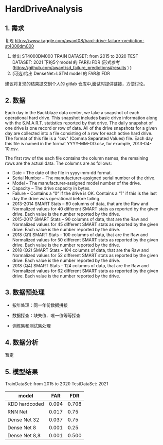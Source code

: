 # HardDriveAnalysis

## 1. 需求

复现 https://www.kaggle.com/awant08/hard-drive-failure-prediction-st4000dm000

1. 给出 ST4000DM000 TRAIN DATASET: from 2015 to 2020 TEST DATASET: 2021 下的5个model 的 FAR和 FDR
(形式参考  (https://github.com/awant/sd_failure_predictions#results ) )
2. (可选)给出 DenseNet+LSTM model 的 FAR和 FDR

建议将复现的结果提交到个人的 gitlab 仓库中,面试时提供链接，方便讨论。



## 2. 数据

Each day in the Backblaze data center, we take a snapshot of each operational hard drive. This snapshot includes basic drive information along with the S.M.A.R.T. statistics reported by that drive. The daily snapshot of one drive is one record or row of data. All of the drive snapshots for a given day are collected into a file consisting of a row for each active hard drive. The format of this file is a "csv" (Comma Separated Values) file. Each day this file is named in the format YYYY-MM-DD.csv, for example, 2013-04-10.csv.

The first row of the each file contains the column names, the remaining rows are the actual data. The columns are as follows:

- Date – The date of the file in yyyy-mm-dd format.
- Serial Number – The manufacturer-assigned serial number of the drive.
- Model – The manufacturer-assigned model number of the drive.
- Capacity – The drive capacity in bytes.
- Failure – Contains a “0” if the drive is OK. Contains a “1” if this is the last day the drive was operational before failing.
- 2013-2014 SMART Stats – 80 columns of data, that are the Raw and Normalized values for 40 different SMART stats as reported by the given drive. Each value is the number reported by the drive.
- 2015-2017 SMART Stats – 90 columns of data, that are the Raw and Normalized values for 45 different SMART stats as reported by the given drive. Each value is the number reported by the drive.
- 2018 (Q1) SMART Stats – 100 columns of data, that are the Raw and Normalized values for 50 different SMART stats as reported by the given drive. Each value is the number reported by the drive.
- 2018 (Q2) SMART Stats – 104 columns of data, that are the Raw and Normalized values for 52 different SMART stats as reported by the given drive. Each value is the number reported by the drive.
- 2018 (Q4) SMART Stats – 124 columns of data, that are the Raw and Normalized values for 62 different SMART stats as reported by the given drive. Each value is the number reported by the drive.



## 3. 数据预处理

* 按年处理：同一年份数据拼接

* 数据探查：缺失值、唯一值等等探查

* 训练集和测试集处理

  

## 4. 数据分析

暂定

## 5. 模型结果

TrainDataSet: from 2015 to 2020
TestDataSet: 2021

| model         | FAR   | FDR   |
| ------------- | ----- | ----- |
| KDD hardcoded | 0.094 | 0.708 |
| RNN Net       | 0.017 | 0.75  |
| Dense Net 32  | 0.037 | 0.75  |
| Dense Net 8   | 0.001 | 0.25  |
| Dense Net 8,8 | 0.001 | 0.500 |

